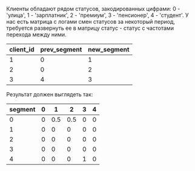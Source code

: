 Клиенты обладают рядом статусов, закодированных цифрами: 0 - 'улица', 1 - 'зарплатник', 2 - 'премиум', 3 - 'пенсионер', 4 - 'студент'. У нас есть матрица с логами смен статусов за некоторый период, требуется развернуть ее в матрицу статус - статус с частотами перехода между ними.

client_id | prev_segment | new_segment|
--- | --- | ---
1 | 0 | 1
2 | 0 | 2
3 | 4 | 3

Результат должен выглядеть так:

segment |0 | 1 | 2 | 3 | 4 
--- | --- | --- | --- | --- | ---
0 | 0 | 0.5 | 0.5 | 0 | 0 
1 | 0 |0 | 0 | 0 | 0
2 | 0 | 0 | 0 | 0 | 0
3 | 0 | 0 | 0 | 0 | 0
4 | 0 | 0 | 0 | 1 | 0